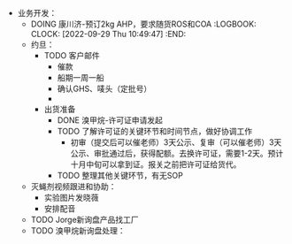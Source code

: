 - 业务开发：
	- DOING 康川济-预订2kg AHP，要求随货ROS和COA
	  :LOGBOOK:
	  CLOCK: [2022-09-29 Thu 10:49:47]
	  :END:
	- 约旦：
		- TODO 客户邮件
			- 催款
			- 船期一周一船
			- 确认GHS、唛头（定批号）
			-
		- 出货准备
			- DONE 溴甲烷-许可证申请发起
			- TODO 了解许可证的关键环节和时间节点，做好协调工作
				- 初审（提交后可以催老师）3天公示、复审（可以催老师）3天公示、审批通过后，获得配额。去换许可证，需要1-2天。预计十月中旬可以拿到证。报关之前把许可证给货代。
			- TODO 整理其他关键环节，有无SOP
	- 灭蝇剂视频跟进和协助：
		- 实验图片发晓薇
		- 安排配音
	- TODO Jorge新询盘产品找工厂
	- TODO 溴甲烷新询盘处理：